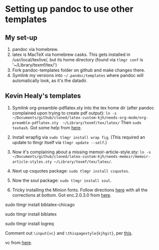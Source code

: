 # Setting up pandoc to use other templates

## My set-up
1. pandoc via homebrew.
1. latex is MacTeX via homebrew casks. This gets installed in /usr/local/texlive/, but its home directory (found via `tlmgr conf` is '~/Library/texmf/tex/')
1. Fork pandoc-templates folder on github and make changes there.
1. Symlink my versions into `~/.pandoc/templates` where pandoc will automatically look, as it's the datadir.

## Kevin Healy's templates

1. Symlink org-preamble-pdflatex.sty into the tex home dir (after pandoc complained upon trying to create pdf output):
`ln -s ~/Documents/github/cloned/latex-custom-kjh/needs-org-mode/org-preamble-pdflatex.sty  ~/Library/texmf/tex/latex/`
Then `sudo texhash`.
Got some help from [here](http://stackoverflow.com/questions/1390828/how-do-i-install-a-latex-sty-file-on-osx).

1. Install wrapfig via
`sudo tlmgr install wrap fig`. (This required an update to tlmgr itself via `tlmgr update --self`.)

1. Now it's complaining about a missing memoir-article-style.sty: `ln -s ~/Documents/github/cloned/latex-custom-kjh/needs-memoir/memoir-article-styles.sty ~/Library/texmf/tex/latex/`.

1. Next up csquotes package: `sudo tlmgr install csquotes`.

1. Now the soul package: `sudo tlmgr install soul`.

1. Tricky installing the Minion fonts. Follow directions [here](http://jklukas.blogspot.com/2010/02/installing-minionpro-tex-package.html) with all the corrections at bottom. Got enc.2.0.3.0 from [here](http://comments.gmane.org/gmane.comp.tex.minionpro/58).

sudo tlmgr install biblatex-chicago

sudo tlmgr install biblatex

sudo tlmgr install logreq

Comment out `\input{vc}` and `\thispagestyle{kjhgit}`, per [this](https://github.com/kjhealy/pandoc-templates/issues/1).

vc from [here](http://ctan.mirrorcatalogs.com/help/Catalogue/entries/vc.html).
